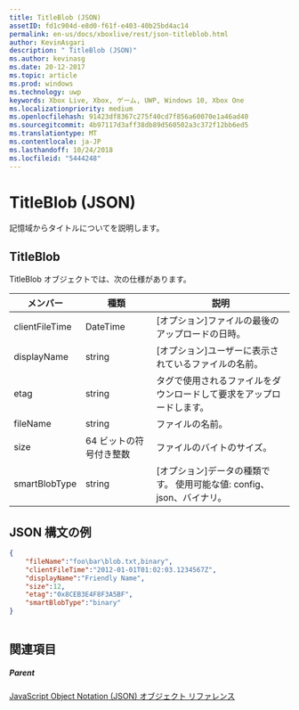 ```yaml
---
title: TitleBlob (JSON)
assetID: fd1c904d-e8d0-f61f-e403-40b25bd4ac14
permalink: en-us/docs/xboxlive/rest/json-titleblob.html
author: KevinAsgari
description: " TitleBlob (JSON)"
ms.author: kevinasg
ms.date: 20-12-2017
ms.topic: article
ms.prod: windows
ms.technology: uwp
keywords: Xbox Live, Xbox, ゲーム, UWP, Windows 10, Xbox One
ms.localizationpriority: medium
ms.openlocfilehash: 91423df8367c275f40cd7f856a60070e1a46ad40
ms.sourcegitcommit: 4b97117d3aff38db89d560502a3c372f12bb6ed5
ms.translationtype: MT
ms.contentlocale: ja-JP
ms.lasthandoff: 10/24/2018
ms.locfileid: "5444248"
---
```

# <a name="titleblob-json"></a>TitleBlob (JSON)
記憶域からタイトルについてを説明します。 
<a id="ID4EP"></a>

 
## <a name="titleblob"></a>TitleBlob
 
TitleBlob オブジェクトでは、次の仕様があります。
 
| メンバー| 種類| 説明| 
| --- | --- | --- | 
| clientFileTime| DateTime| [オプション]ファイルの最後のアップロードの日時。| 
| displayName| string| [オプション]ユーザーに表示されているファイルの名前。| 
| etag| string| タグで使用されるファイルをダウンロードして要求をアップロードします。| 
| fileName| string| ファイルの名前。| 
| size| 64 ビットの符号付き整数| ファイルのバイトのサイズ。| 
| smartBlobType| string| [オプション]データの種類です。 使用可能な値: config、json、バイナリ。| 
  
<a id="ID4E6C"></a>

 
## <a name="sample-json-syntax"></a>JSON 構文の例
 

```json
{
    "fileName":"foo\bar\blob.txt,binary",
    "clientFileTime":"2012-01-01T01:02:03.1234567Z",
    "displayName":"Friendly Name",
    "size":12,
    "etag":"0x8CEB3E4F8F3A5BF",
    "smartBlobType":"binary"
}
      
```

  
<a id="ID4EID"></a>

 
## <a name="see-also"></a>関連項目
 
<a id="ID4EKD"></a>

 
##### <a name="parent"></a>Parent 

[JavaScript Object Notation (JSON) オブジェクト リファレンス](atoc-xboxlivews-reference-json.md)

   